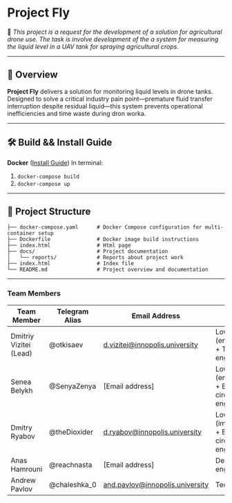 # **Project Fly**  

🚀 *This project is a request for the development of a solution for agricultural drone use. 
The task is involve development of the a system for measuring the liquid level in a UAV tank for spraying agricultural crops.*  

---

## 📌 **Overview**  
**Project Fly** delivers a solution for monitoring liquid levels in drone tanks. Designed to solve a critical industry pain point—premature fluid transfer interruption despite residual liquid—this system prevents operational inefficiencies and time waste during dron worka.

---

## 🛠 **Build && Install Guide**  
**Docker** ([Install Guide](https://docs.docker.com/engine/install/))
In terminal:  
1) `docker-compose build` 
2) `docker-compose up` 

---

## 📂 **Project Structure**  
```
├── docker-compose.yaml      # Docker Compose configuration for multi-container setup
├── Dockerfile               # Docker image build instructions
├── index.html               # Html page
├── docs/                    # Project documentation
│   └── reports/             # Reports about project work
├── index.html               # Index file
└── README.md                # Project overview and documentation

```

---

### **Team Members**

| Team Member							   | Telegram Alias	| Email Address   					   | Track												          |
|-----------------------------------|-----------------|-----------------------------------|---------------------------------------------------|
| Dmitriy Vizitei (Lead)				| @otkisaev			| d.vizitei@innopolis.university 	| Low level (embedded) + Testing engineer  			 |
| Senea Belykh							   | @SenyaZenya		| [Email address] 					| Low level (embedded) + Electric circuit engineer	    |
| Dmitry Ryabov							| @theDioxider		| d.ryabov@innopolis.university 	| Low level (imbedded) + Electric circuit engineer 	 |
| Anas Hamrouni							| @reachnasta		| [Email address] 					| Design engineer 									          |
| Andrew Pavlov							| @chaleshka_0		| and.pavlov@innopolis.university	| Tech writer 										          |  

